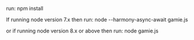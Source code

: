 run: npm install

If running node version 7.x
then run: node --harmony-async-await gamie.js

or if running node version 8.x or above
then run: node gamie.js
